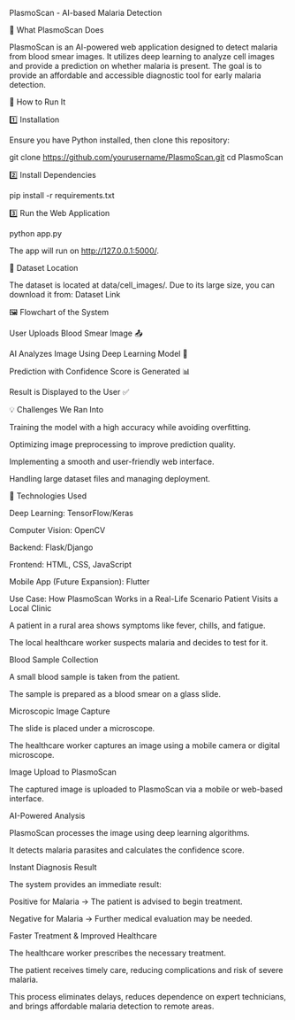 PlasmoScan - AI-based Malaria Detection

🏥 What PlasmoScan Does

PlasmoScan is an AI-powered web application designed to detect malaria from blood smear images. It utilizes deep learning to analyze cell images and provide a prediction on whether malaria is present. The goal is to provide an affordable and accessible diagnostic tool for early malaria detection.

🔧 How to Run It

1️⃣ Installation

Ensure you have Python installed, then clone this repository:

git clone https://github.com/yourusername/PlasmoScan.git
cd PlasmoScan

2️⃣ Install Dependencies

pip install -r requirements.txt

3️⃣ Run the Web Application

python app.py

The app will run on http://127.0.0.1:5000/.

📸 Dataset Location

The dataset is located at data/cell_images/. Due to its large size, you can download it from:
Dataset Link

🖼️ Flowchart of the System

User Uploads Blood Smear Image 📤

AI Analyzes Image Using Deep Learning Model 🤖

Prediction with Confidence Score is Generated 📊

Result is Displayed to the User ✅

💡 Challenges We Ran Into

Training the model with a high accuracy while avoiding overfitting.

Optimizing image preprocessing to improve prediction quality.

Implementing a smooth and user-friendly web interface.

Handling large dataset files and managing deployment.

🔬 Technologies Used

Deep Learning: TensorFlow/Keras

Computer Vision: OpenCV

Backend: Flask/Django

Frontend: HTML, CSS, JavaScript

Mobile App (Future Expansion): Flutter

Use Case: How PlasmoScan Works in a Real-Life Scenario
Patient Visits a Local Clinic

A patient in a rural area shows symptoms like fever, chills, and fatigue.

The local healthcare worker suspects malaria and decides to test for it.

Blood Sample Collection

A small blood sample is taken from the patient.

The sample is prepared as a blood smear on a glass slide.

Microscopic Image Capture

The slide is placed under a microscope.

The healthcare worker captures an image using a mobile camera or digital microscope.

Image Upload to PlasmoScan

The captured image is uploaded to PlasmoScan via a mobile or web-based interface.

AI-Powered Analysis

PlasmoScan processes the image using deep learning algorithms.

It detects malaria parasites and calculates the confidence score.

Instant Diagnosis Result

The system provides an immediate result:

Positive for Malaria → The patient is advised to begin treatment.

Negative for Malaria → Further medical evaluation may be needed.

Faster Treatment & Improved Healthcare

The healthcare worker prescribes the necessary treatment.

The patient receives timely care, reducing complications and risk of severe malaria.

This process eliminates delays, reduces dependence on expert technicians, and brings affordable malaria detection to remote areas.
